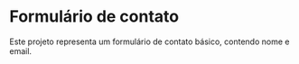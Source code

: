 # Formulário de contato

<p>Este projeto representa um formulário de contato básico, contendo nome e email.
</p>